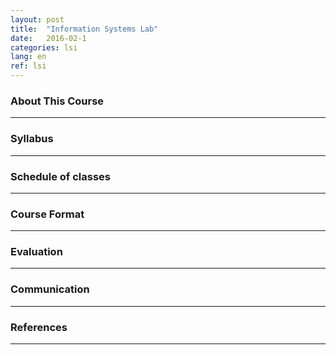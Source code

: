 ```yaml
---
layout: post
title:  "Information Systems Lab"
date:   2016-02-1
categories: lsi
lang: en
ref: lsi
---
```


### About This Course
___

### Syllabus
___

### Schedule of classes
___

### Course Format
___

### Evaluation
___

### Communication
___

### References
___
